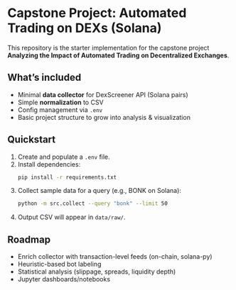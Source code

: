 # Capstone Project: Automated Trading on DEXs (Solana)

This repository is the starter implementation for the capstone project **Analyzing the Impact of Automated Trading on Decentralized Exchanges**.

## What’s included
- Minimal **data collector** for DexScreener API (Solana pairs)
- Simple **normalization** to CSV
- Config management via `.env`
- Basic project structure to grow into analysis & visualization

## Quickstart
1. Create and populate a `.env` file.
2. Install dependencies:
   ```bash
   pip install -r requirements.txt
   ```
3. Collect sample data for a query (e.g., BONK on Solana):
   ```bash
   python -m src.collect --query "bonk" --limit 50
   ```
4. Output CSV will appear in `data/raw/`.

## Roadmap
- Enrich collector with transaction-level feeds (on-chain, solana-py)
- Heuristic-based bot labeling
- Statistical analysis (slippage, spreads, liquidity depth)
- Jupyter dashboards/notebooks
